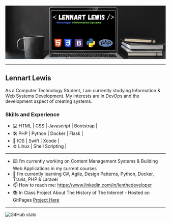 ![Banner](./img/2.png)
___
## Lennart Lewis
As a Computer Technology Student, I am currently studying Information & Web Systems Development. My interests are in DevOps and the development aspect of creating systems. 
### Skills and Experience

* 💻 HTML | CSS | Javascript | Bootstrap |
* 🛠 PHP | Python |  Docker | Flask |
* 📱 IOS | Swift | Xcode |
* ⚙️ Linux | Shell Scripting |
___
- ⌨️ I’m currently working on Content Management Systems & Building Web Applications in my current courses 
- 🌱 I’m currently learning C#, Agile, Design Patterns, Python, Docker, Travis, PHP & Laravel
- 📫 How to reach me: https://www.linkedin.com/in/lenthedeveloper
- 📚 In Class Project About The History of The Internet - Hosted on GitPages [Project Here](https://lenthedev.me/index.html)
___
![GitHub stats](https://github-readme-stats.vercel.app/api?username=LenTheDev&show_icons=true&theme=chartreuse-dark)

